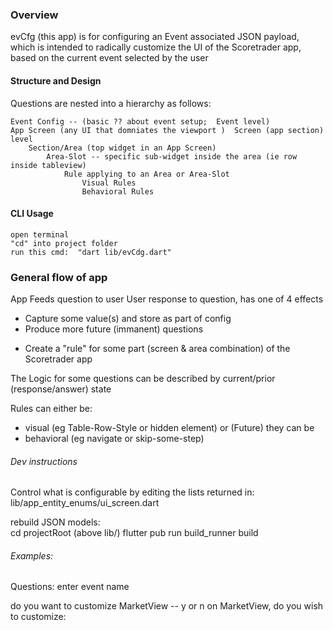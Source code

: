 ### Overview

evCfg (this app) is for configuring an Event
associated JSON payload, which is
intended to radically customize the UI of 
the Scoretrader app, based on the current event
selected by the user

#### Structure and Design
Questions are nested into a hierarchy as follows:

    Event Config -- (basic ?? about event setup;  Event level)
    App Screen (any UI that domniates the viewport )  Screen (app section) level
        Section/Area (top widget in an App Screen)
            Area-Slot -- specific sub-widget inside the area (ie row inside tableview)
                Rule applying to an Area or Area-Slot
                    Visual Rules
                    Behavioral Rules

#### CLI Usage
    open terminal
    "cd" into project folder
    run this cmd:  "dart lib/evCdg.dart"

### General flow of app
App Feeds question to user
User response to question, has one of 4 effects
 * Capture some value(s) and store as part of config
 * Produce more future (immanent) questions
 <!-- * Eliminate some future questions -->
 * Create a "rule" for some part (screen & area combination)
    of the Scoretrader app

The Logic for some questions can be described
by current/prior (response/answer) state

Rules can either be:
 * visual (eg Table-Row-Style or hidden element)
or (Future) they can be 
 * behavioral (eg navigate or skip-some-step)

###### Dev instructions

Control what is configurable by editing the lists returned in:
    lib/app_entity_enums/ui_screen.dart

rebuild JSON models:  
    cd projectRoot (above lib/)
    flutter pub run build_runner build


###### Examples:
Questions:
enter event name

do you want to customize MarketView -- y or n
on MarketView, do you wish to customize:
